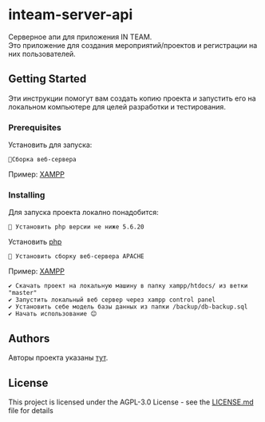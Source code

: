 # inteam-server-api

Серверное апи для приложения IN TEAM. </br> Это приложение для создания мероприятий/проектов и регистрации на них пользователей.

## Getting Started

Эти инструкции помогут вам создать копию проекта и запустить его на локальном компьютере для целей разработки и тестирования. 

### Prerequisites

Установить для запуска:

```
📡Сборка веб-сервера
```
Пример: [XAMPP](https://www.apachefriends.org/ru/index.html)

### Installing

Для запуска проекта локално понадобится:

```
🐘 Установить php версии не ниже 5.6.20
```
Установить [php](https://www.php.net/manual/ru/install.php)

```
📡 Установить сборку веб-сервера APACHE
```
Пример: [XAMPP](https://www.apachefriends.org/ru/index.html)
```
✔️ Скачать проект на локальную машину в папку xampp/htdocs/ из ветки "master"
✔️ Запустить локальный веб сервер через xampp control panel
✔️ Установить себе модель базы данных из папки /backup/db-backup.sql
✔️ Начать использование 😊
```

## Authors

Авторы проекта указаны [тут](https://github.com/Frezyx/inteam-server-api/graphs/contributors).

## License

This project is licensed under the AGPL-3.0 License - see the [LICENSE.md](LICENSE.md) file for details
